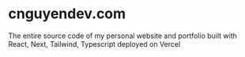 # cnguyendev.com
The entire source code of my personal website and portfolio built with React, Next, Tailwind, Typescript deployed on Vercel
